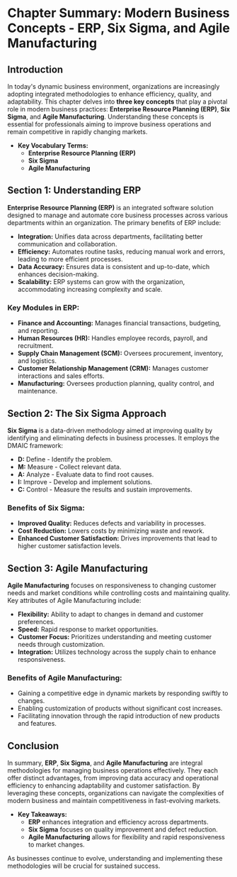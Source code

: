 # Chapter Summary: Modern Business Concepts - ERP, Six Sigma, and Agile Manufacturing

## Introduction
In today's dynamic business environment, organizations are increasingly adopting integrated methodologies to enhance efficiency, quality, and adaptability. This chapter delves into **three key concepts** that play a pivotal role in modern business practices: **Enterprise Resource Planning (ERP)**, **Six Sigma**, and **Agile Manufacturing**. Understanding these concepts is essential for professionals aiming to improve business operations and remain competitive in rapidly changing markets.

- **Key Vocabulary Terms:**
  - **Enterprise Resource Planning (ERP)**
  - **Six Sigma**
  - **Agile Manufacturing**

## Section 1: Understanding ERP
**Enterprise Resource Planning (ERP)** is an integrated software solution designed to manage and automate core business processes across various departments within an organization. The primary benefits of ERP include:

- **Integration:** Unifies data across departments, facilitating better communication and collaboration.
- **Efficiency:** Automates routine tasks, reducing manual work and errors, leading to more efficient processes.
- **Data Accuracy:** Ensures data is consistent and up-to-date, which enhances decision-making.
- **Scalability:** ERP systems can grow with the organization, accommodating increasing complexity and scale.

### Key Modules in ERP:
- **Finance and Accounting:** Manages financial transactions, budgeting, and reporting.
- **Human Resources (HR):** Handles employee records, payroll, and recruitment.
- **Supply Chain Management (SCM):** Oversees procurement, inventory, and logistics.
- **Customer Relationship Management (CRM):** Manages customer interactions and sales efforts.
- **Manufacturing:** Oversees production planning, quality control, and maintenance.

## Section 2: The Six Sigma Approach
**Six Sigma** is a data-driven methodology aimed at improving quality by identifying and eliminating defects in business processes. It employs the DMAIC framework:

- **D:** Define - Identify the problem.
- **M:** Measure - Collect relevant data.
- **A:** Analyze - Evaluate data to find root causes.
- **I:** Improve - Develop and implement solutions.
- **C:** Control - Measure the results and sustain improvements.

### Benefits of Six Sigma:
- **Improved Quality:** Reduces defects and variability in processes.
- **Cost Reduction:** Lowers costs by minimizing waste and rework.
- **Enhanced Customer Satisfaction:** Drives improvements that lead to higher customer satisfaction levels.

## Section 3: Agile Manufacturing
**Agile Manufacturing** focuses on responsiveness to changing customer needs and market conditions while controlling costs and maintaining quality. Key attributes of Agile Manufacturing include:

- **Flexibility:** Ability to adapt to changes in demand and customer preferences.
- **Speed:** Rapid response to market opportunities.
- **Customer Focus:** Prioritizes understanding and meeting customer needs through customization.
- **Integration:** Utilizes technology across the supply chain to enhance responsiveness.

### Benefits of Agile Manufacturing:
- Gaining a competitive edge in dynamic markets by responding swiftly to changes.
- Enabling customization of products without significant cost increases.
- Facilitating innovation through the rapid introduction of new products and features.

## Conclusion
In summary, **ERP**, **Six Sigma**, and **Agile Manufacturing** are integral methodologies for managing business operations effectively. They each offer distinct advantages, from improving data accuracy and operational efficiency to enhancing adaptability and customer satisfaction. By leveraging these concepts, organizations can navigate the complexities of modern business and maintain competitiveness in fast-evolving markets.

- **Key Takeaways:**
  - **ERP** enhances integration and efficiency across departments.
  - **Six Sigma** focuses on quality improvement and defect reduction.
  - **Agile Manufacturing** allows for flexibility and rapid responsiveness to market changes.

As businesses continue to evolve, understanding and implementing these methodologies will be crucial for sustained success.